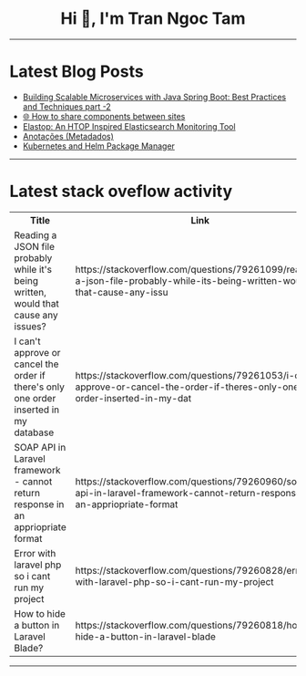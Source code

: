 <h1 align="center">Hi 👋, I'm Tran Ngoc Tam</h1>

---

# Latest Blog Posts 
<!-- BLOG-POST-LIST:START -->
- [Building Scalable Microservices with Java Spring Boot: Best Practices and Techniques part -2](https://dev.to/ayshriv/building-scalable-microservices-with-java-spring-boot-best-practices-and-techniques-part-2-3ld1)
- [🌐 How to share components between sites](https://dev.to/anthonymax/how-to-share-components-between-sites-59ck)
- [Elastop: An HTOP Inspired Elasticsearch Monitoring Tool](https://dev.to/cloudnative_eng/elastop-an-htop-inspired-elasticsearch-monitoring-tool-4l7n)
- [Anotações &lpar;Metadados&rpar;](https://dev.to/javaparainiciantes/anotacoes-metadados-13n7)
- [Kubernetes and Helm Package Manager](https://dev.to/aiabhishek/kubernetes-and-helm-package-manager-19el)
<!-- BLOG-POST-LIST:END -->

---

# Latest stack oveflow activity
<table>
  <tr><th>Title</th><th>Link</th></tr>
  <!-- STACKOVERFLOW:START --><tr><td>Reading a JSON file probably while it&#39;s being written, would that cause any issues?</td><td>https://stackoverflow.com/questions/79261099/reading-a-json-file-probably-while-its-being-written-would-that-cause-any-issu</td></tr><tr><td>I can&#39;t approve or cancel the order if there&#39;s only one order inserted in my database</td><td>https://stackoverflow.com/questions/79261053/i-cant-approve-or-cancel-the-order-if-theres-only-one-order-inserted-in-my-dat</td></tr><tr><td>SOAP API in Laravel framework - cannot return response in an appriopriate format</td><td>https://stackoverflow.com/questions/79260960/soap-api-in-laravel-framework-cannot-return-response-in-an-appriopriate-format</td></tr><tr><td>Error with laravel php so i cant run my project</td><td>https://stackoverflow.com/questions/79260828/error-with-laravel-php-so-i-cant-run-my-project</td></tr><tr><td>How to hide a button in Laravel Blade?</td><td>https://stackoverflow.com/questions/79260818/how-to-hide-a-button-in-laravel-blade</td></tr><!-- STACKOVERFLOW:END -->
</table>

---


